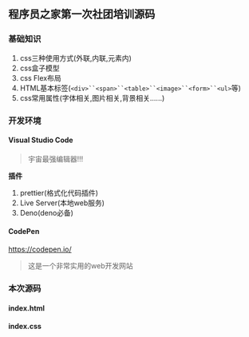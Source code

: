 ## 程序员之家第一次社团培训源码

### 基础知识
1. css三种使用方式(外联,内联,元素内)
1. css盒子模型
1. css Flex布局
1. HTML基本标签(`<div>``<span>``<table>``<image>``<form>``<ul>`等)
1. css常用属性(字体相关,图片相关,背景相关......)

### 开发环境
#### **Visual Studio Code**
> 宇宙最强编辑器!!!

**插件**
1. prettier(格式化代码插件)
1. Live Server(本地web服务)
1. Deno(deno必备)

#### CodePen
https://codepen.io/
> 这是一个非常实用的web开发网站

### 本次源码
#### index.html
#### index.css
